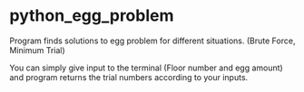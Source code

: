 # python_egg_problem
Program finds solutions to egg problem for different situations. (Brute Force, Minimum Trial)

You can simply give input to the terminal (Floor number and egg amount) and program returns the trial numbers according to your inputs.
